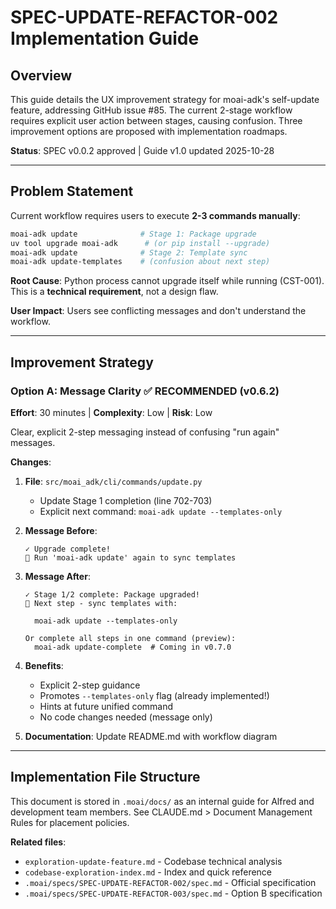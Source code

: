 # SPEC-UPDATE-REFACTOR-002 Implementation Guide

## Overview

This guide details the UX improvement strategy for moai-adk's self-update feature, addressing GitHub issue #85. The current 2-stage workflow requires explicit user action between stages, causing confusion. Three improvement options are proposed with implementation roadmaps.

**Status**: SPEC v0.0.2 approved | Guide v1.0 updated 2025-10-28

---

## Problem Statement

Current workflow requires users to execute **2-3 commands manually**:
```bash
moai-adk update              # Stage 1: Package upgrade
uv tool upgrade moai-adk      # (or pip install --upgrade)
moai-adk update              # Stage 2: Template sync
moai-adk update-templates    # (confusion about next step)
```

**Root Cause**: Python process cannot upgrade itself while running (CST-001). This is a **technical requirement**, not a design flaw.

**User Impact**: Users see conflicting messages and don't understand the workflow.

---

## Improvement Strategy

### Option A: Message Clarity ✅ RECOMMENDED (v0.6.2)
**Effort**: 30 minutes | **Complexity**: Low | **Risk**: Low

Clear, explicit 2-step messaging instead of confusing "run again" messages.

**Changes**:
1. **File**: `src/moai_adk/cli/commands/update.py`
   - Update Stage 1 completion (line 702-703)
   - Explicit next command: `moai-adk update --templates-only`

2. **Message Before**:
   ```
   ✓ Upgrade complete!
   📢 Run 'moai-adk update' again to sync templates
   ```

3. **Message After**:
   ```
   ✓ Stage 1/2 complete: Package upgraded!
   📢 Next step - sync templates with:

     moai-adk update --templates-only

   Or complete all steps in one command (preview):
     moai-adk update-complete  # Coming in v0.7.0
   ```

4. **Benefits**:
   - Explicit 2-step guidance
   - Promotes `--templates-only` flag (already implemented!)
   - Hints at future unified command
   - No code changes needed (message only)

5. **Documentation**: Update README.md with workflow diagram

---

## Implementation File Structure

This document is stored in `.moai/docs/` as an internal guide for Alfred and development team members. See CLAUDE.md > Document Management Rules for placement policies.

**Related files**:
- `exploration-update-feature.md` - Codebase technical analysis
- `codebase-exploration-index.md` - Index and quick reference
- `.moai/specs/SPEC-UPDATE-REFACTOR-002/spec.md` - Official specification
- `.moai/specs/SPEC-UPDATE-REFACTOR-003/spec.md` - Option B specification